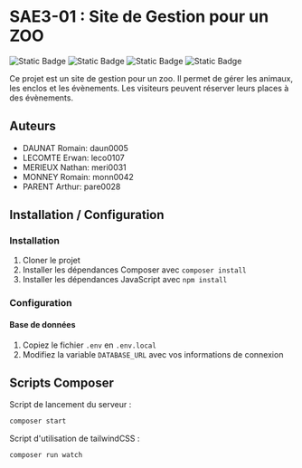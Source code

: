 # SAE3-01 : Site de Gestion pour un ZOO

![Static Badge](https://img.shields.io/badge/BUT-S3-teal)
![Static Badge](https://img.shields.io/badge/SAE-301-green)
![Static Badge](https://img.shields.io/badge/Symfony-6.3-blue)
![Static Badge](https://img.shields.io/badge/Status-In_progress-gold)

Ce projet est un site de gestion pour un zoo. Il permet de gérer les animaux, les enclos et les évènements. Les visiteurs peuvent réserver leurs places à des évènements.

## Auteurs

- DAUNAT Romain: daun0005
- LECOMTE Erwan: leco0107
- MERIEUX Nathan: meri0031
- MONNEY Romain: monn0042
- PARENT Arthur: pare0028

## Installation / Configuration

### Installation

1. Cloner le projet
2. Installer les dépendances Composer avec `composer install`
3. Installer les dépendances JavaScript avec `npm install`

### Configuration

#### Base de données

1. Copiez le fichier `.env` en `.env.local`
2. Modifiez la variable `DATABASE_URL` avec vos informations de connexion


## Scripts Composer 
Script de lancement du serveur :

```bash
composer start
```

Script d'utilisation de tailwindCSS :

```bash
composer run watch
```

